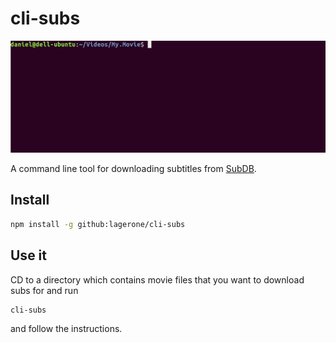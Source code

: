 # cli-subs

![cli subs screen demo](./cli-subs-screen.gif)

A command line tool for downloading subtitles from [SubDB](http://thesubdb.com).

## Install

```bash
npm install -g github:lagerone/cli-subs
```

## Use it

CD to a directory which contains movie files that you want to download subs for and run

```bash
cli-subs
```

and follow the instructions.
